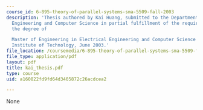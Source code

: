 ```yaml
---
course_id: 6-895-theory-of-parallel-systems-sma-5509-fall-2003
description: 'Thesis authored by Kai Huang, submitted to the Department of Electrical
  Engineering and Computer Science in partial fulfillment of the requirements for
  the degree of

  Master of Engineering in Electrical Engineering and Computer Science at the Massachusetts
  Institute of Technology, June 2003.'
file_location: /coursemedia/6-895-theory-of-parallel-systems-sma-5509-fall-2003/a160822fd9fd64d3405872c26acdcea2_kai_thesis.pdf
file_type: application/pdf
layout: pdf
title: kai_thesis.pdf
type: course
uid: a160822fd9fd64d3405872c26acdcea2

---
```

None